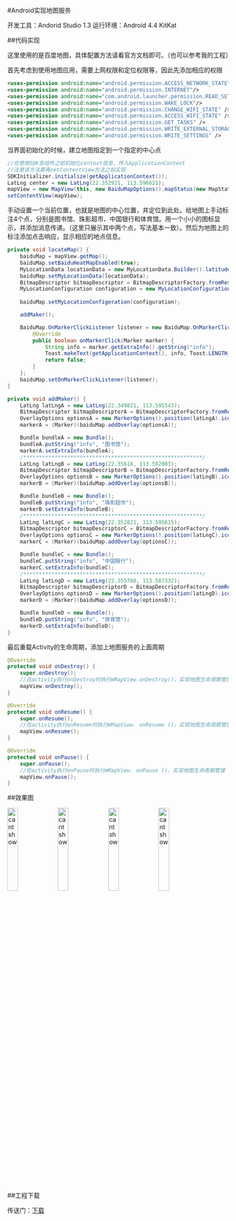 #Android实现地图服务

开发工具：Andorid Studio 1.3
运行环境：Android 4.4 KitKat

##代码实现

这里使用的是百度地图，具体配置方法请看官方文档即可。（也可以参考我的工程）

首先考虑到使用地图应用，需要上网权限和定位权限等，因此先添加相应的权限

```xml
<uses-permission android:name="android.permission.ACCESS_NETWORK_STATE"/>
<uses-permission android:name="android.permission.INTERNET"/>
<uses-permission android:name="com.android.launcher.permission.READ_SETTINGS" />
<uses-permission android:name="android.permission.WAKE_LOCK"/>
<uses-permission android:name="android.permission.CHANGE_WIFI_STATE" />
<uses-permission android:name="android.permission.ACCESS_WIFI_STATE" />
<uses-permission android:name="android.permission.GET_TASKS" />
<uses-permission android:name="android.permission.WRITE_EXTERNAL_STORAGE"/>
<uses-permission android:name="android.permission.WRITE_SETTINGS" />
```

当界面初始化的时候，建立地图指定到一个指定的中心点

```java
//在使用SDK各组件之前初始化context信息，传入ApplicationContext
//注意该方法要再setContentView方法之前实现
SDKInitializer.initialize(getApplicationContext());
LatLng center = new LatLng(22.352921, 113.596621);
mapView = new MapView(this, new BaiduMapOptions().mapStatus(new MapStatus.Builder().target(center).build()));
setContentView(mapView);
```

手动设置一个当前位置，也就是地图的中心位置，并定位到此处。给地图上手动标注4个点，分别是图书馆、珠影超市、中国银行和体育馆。用一个小小的图标显示，并添加消息传递。（这里只展示其中两个点，写法基本一致）。然后为地图上的标注添加点击响应，显示相应的地点信息。

```java
private void locateMap() {
    baiduMap = mapView.getMap();
    baiduMap.setBaiduHeatMapEnabled(true);
    MyLocationData locationData = new MyLocationData.Builder().latitude(22.352921).longitude(113.596621).build();
    baiduMap.setMyLocationData(locationData);
    BitmapDescriptor bitmapDescriptor = BitmapDescriptorFactory.fromResource(R.mipmap.location);
    MyLocationConfiguration configuration = new MyLocationConfiguration(MyLocationConfiguration.LocationMode.NORMAL,
                                                                        true, bitmapDescriptor);
    baiduMap.setMyLocationConfigeration(configuration);

    addMaker();

    BaiduMap.OnMarkerClickListener listener = new BaiduMap.OnMarkerClickListener() {
        @Override
        public boolean onMarkerClick(Marker marker) {
            String info = marker.getExtraInfo().getString("info");
            Toast.makeText(getApplicationContext(), info, Toast.LENGTH_SHORT).show();
            return false;
        }
    };
    baiduMap.setOnMarkerClickListener(listener);
}

private void addMaker() {
    LatLng latLngA = new LatLng(22.349821, 113.595543);
    BitmapDescriptor bitmapDescriptorA = BitmapDescriptorFactory.fromResource(R.mipmap.marker_a);
    OverlayOptions optionsA = new MarkerOptions().position(latLngA).icon(bitmapDescriptorA).zIndex(9).draggable(true);
    markerA = (Marker)(baiduMap.addOverlay(optionsA));

    Bundle bundleA = new Bundle();
    bundleA.putString("info", "图书馆");
    markerA.setExtraInfo(bundleA);
    /*********************************************************/
    LatLng latLngB = new LatLng(22.35618, 113.592003);
    BitmapDescriptor bitmapDescriptorB = BitmapDescriptorFactory.fromResource(R.mipmap.marker_b);
    OverlayOptions optionsB = new MarkerOptions().position(latLngB).icon(bitmapDescriptorB).zIndex(9).draggable(true);
    markerB = (Marker)(baiduMap.addOverlay(optionsB));

    Bundle bundleB = new Bundle();
    bundleB.putString("info", "珠影超市");
    markerB.setExtraInfo(bundleB);
    /*********************************************************/
    LatLng latLngC = new LatLng(22.352821, 113.595615);
    BitmapDescriptor bitmapDescriptorC = BitmapDescriptorFactory.fromResource(R.mipmap.marker_c);
    OverlayOptions optionsC = new MarkerOptions().position(latLngC).icon(bitmapDescriptorC).zIndex(9).draggable(true);
    markerC = (Marker)(baiduMap.addOverlay(optionsC));

    Bundle bundleC = new Bundle();
    bundleC.putString("info", "中国银行");
    markerC.setExtraInfo(bundleC);
    /*********************************************************/
    LatLng latLngD = new LatLng(22.355788, 113.587332);
    BitmapDescriptor bitmapDescriptorD = BitmapDescriptorFactory.fromResource(R.mipmap.marker_d);
    OverlayOptions optionsD = new MarkerOptions().position(latLngD).icon(bitmapDescriptorD).zIndex(9).draggable(true);
    markerD = (Marker)(baiduMap.addOverlay(optionsD));

    Bundle bundleD = new Bundle();
    bundleD.putString("info", "体育馆");
    markerD.setExtraInfo(bundleD);
}
```

最后重载Activity的生命周期，添加上地图服务的上面周期

```java
@Override
protected void onDestroy() {
    super.onDestroy();
    //在activity执行onDestroy时执行mMapView.onDestroy()，实现地图生命周期管理
    mapView.onDestroy();
}

@Override
protected void onResume() {
    super.onResume();
    //在activity执行onResume时执行mMapView. onResume ()，实现地图生命周期管理
    mapView.onResume();
}

@Override
protected void onPause() {
    super.onPause();
    //在activity执行onPause时执行mMapView. onPause ()，实现地图生命周期管理
    mapView.onPause();
}
```

##效果图

<img src="http://images2015.cnblogs.com/blog/701997/201602/701997-20160202163631491-2100398596.png" alt="cant show" style="display: inline-block; width: 22%; " /> <img src="http://images2015.cnblogs.com/blog/701997/201602/701997-20160202163642882-1347291661.png" alt="cant show" style="display: inline-block; width: 22%; " /> <img src="http://images2015.cnblogs.com/blog/701997/201602/701997-20160202163656788-1245558273.png" alt="cant show" style="display: inline-block; width: 22%; " /> <img src="http://images2015.cnblogs.com/blog/701997/201602/701997-20160202163706460-1257058216.png" alt="cant show" style="display: inline-block; width: 22%; " />

##工程下载

传送门：[下载](http://pan.baidu.com/s/1eRucFy6)
